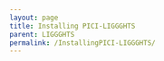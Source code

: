 ```yaml
---
layout: page
title: Installing PICI-LIGGGHTS
parent: LIGGGHTS
permalink: /InstallingPICI-LIGGGHTS/
---
```



